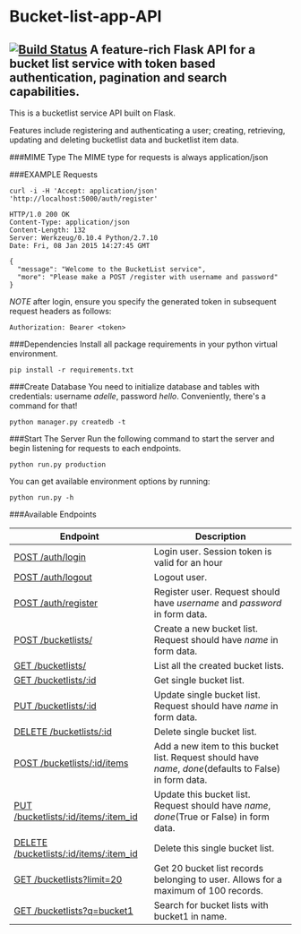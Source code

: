 # Bucket-list-app-API
[![Build Status](https://travis-ci.org/andela-ggikera/Bucket-list-app-API.svg?branch=master)](https://travis-ci.org/andela-ggikera/Bucket-list-app-API)
A feature-rich Flask API for a bucket list service with token based authentication, pagination and search capabilities.
--------------------------------------------------
This is a bucketlist service API built on Flask.

Features include registering and authenticating a user;
creating, retrieving, updating and deleting bucketlist data and bucketlist item data.

###MIME Type
The MIME type for requests is always application/json


###EXAMPLE Requests
```
curl -i -H 'Accept: application/json' 'http://localhost:5000/auth/register'

HTTP/1.0 200 OK
Content-Type: application/json
Content-Length: 132
Server: Werkzeug/0.10.4 Python/2.7.10
Date: Fri, 08 Jan 2015 14:27:45 GMT

{
  "message": "Welcome to the BucketList service",
  "more": "Please make a POST /register with username and password"
}
```

*NOTE* after login, ensure you  specify the generated token in subsequent request headers as follows:
```
Authorization: Bearer <token>
```

###Dependencies
Install all package requirements in your python virtual environment.
```
pip install -r requirements.txt
```
###Create Database
You need to initialize database and tables with credentials: username _adelle_, password _hello_. Conveniently, there's a command for that!
```
python manager.py createdb -t
```

###Start The Server
Run the following command to start the server and begin listening for requests to each endpoints.
```
python run.py production
```

You can get available environment options by running:
```
python run.py -h
```

###Available Endpoints

| Endpoint | Description |
| ---- | --------------- |
| [POST /auth/login](#) | Login user. Session token is valid for an hour|
| [POST /auth/logout](#) | Logout user. |
| [POST /auth/register](#) |  Register user. Request should have _username_ and _password_ in form data. |
| [POST /bucketlists/](#) | Create a new bucket list. Request should have _name_ in form data. |
| [GET /bucketlists/](#) | List all the created bucket lists. |
| [GET /bucketlists/:id](#) | Get single bucket list. |
| [PUT /bucketlists/:id](#) | Update single bucket list. Request should have _name_ in form data. |
| [DELETE /bucketlists/:id](#) | Delete single bucket list. |
| [POST /bucketlists/:id/items](#) | Add a new item to this bucket list. Request should have _name_, _done_(defaults to False) in form data. |
| [PUT /bucketlists/:id/items/:item_id](#) | Update this bucket list. Request should have _name_, _done_(True or False) in form data. |
| [DELETE /bucketlists/:id/items/:item_id](#) | Delete this single bucket list. |
| [GET /bucketlists?limit=20](#) | Get 20 bucket list records belonging to user. Allows for a maximum of 100 records. |
| [GET /bucketlists?q=bucket1](#) | Search for bucket lists with bucket1 in name. |



